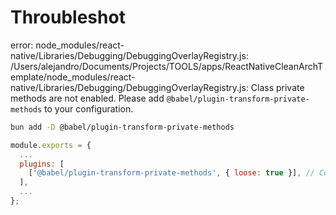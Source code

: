 # Throubleshot


error: node_modules/react-native/Libraries/Debugging/DebuggingOverlayRegistry.js: /Users/alejandro/Documents/Projects/TOOLS/apps/ReactNativeCleanArchTemplate/node_modules/react-native/Libraries/Debugging/DebuggingOverlayRegistry.js: Class private methods are not enabled. Please add `@babel/plugin-transform-private-methods` to your configuration.

```bash
bun add -D @babel/plugin-transform-private-methods
```

```js title="babel.config.js"
module.exports = {
  ...
  plugins: [
    ['@babel/plugin-transform-private-methods', { loose: true }], // Copy this line
  ],
  ...
};
```